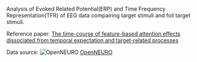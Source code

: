 Analysis of Evoked Related Potential(ERP) and Time Frequency Representation(TFR) of EEG data compairing target stimuli and foil target stimuli.

Reference paper: [The time-course of feature-based attention effects dissociated from temporal expectation and target-related processes](https://www.nature.com/articles/s41598-022-10687-x)

Data source: ![OpenNEURO](https://openneuro.org/assets/on-light-horz.23ff22c3.svg) [OpenNEURO](https://openneuro.org/datasets/ds004043)


